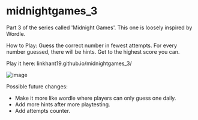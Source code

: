 # midnightgames_3

Part 3 of the series called 'Midnight Games'. This one is loosely inspired by Wordle. 

How to Play: 
Guess the correct number in fewest attempts. For every number guessed, there will be hints. Get to the highest score you can. 

Play it here: linkhant19.github.io/midnightgames_3/

![image](https://github.com/Linkhant19/midnightgames_3/assets/112969116/e63fa328-e7dc-4453-8c24-ad19b24c96c4)


Possible future changes: 
- Make it more like wordle where players can only guess one daily. 
- Add more hints after more playtesting.
- Add attempts counter. 
